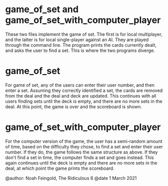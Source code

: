 # game_of_set and game_of_set_with_computer_player

These two files implement the game of set. The first is for local multiplayer, and the latter
is for local single-player against an AI. They are played through the command line. The program
prints the cards currently dealt, and asks the user to find a set. This is where the two programs
diverge.

# game_of_set

For game of set, any of the users can enter their user number, and then enter a set. Assuming
they correctly identified a set, the cards are removed from the deal and the deal and deck are
updated. This continues with all users finding sets until the deck is empty, and there are no
more sets in the deal. At this point, the game is over and the scoreboard is shown.

# game_of_set_with_computer_player

For the computer version of the game, the user has a semi-random amount of time, based on the
difficulty they chose, to find a set and enter their user number. If they do, the game follows the
same structure as above. If they don't find a set in time, the computer finds a set and goes instead.
This again continues until the deck is empty and there are no more sets in the deal, at which point
the game prints the scoreboard.

@author: Noah Feingold, The Ridiculous 6
@date 1 March 2021
